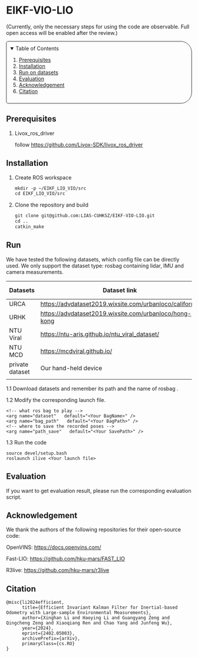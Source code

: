 # EIKF-VIO-LIO

(Currently, only the necessary steps for using the code are observable. Full open access will be enabled after the review.)

<!-- TABLE OF CONTENTS -->
<details open="open" style='padding: 10px; border-radius:5px 30px 30px 5px; border-style: solid; border-width: 1px;'>
  <summary>Table of Contents</summary>
  <ol>
    <li>
      <a href="#prerequisites">Prerequisites</a>
    </li>
    <li>
      <a href="#installation">Installation</a>
    </li>
    <li>
      <a href="#run">Run on datasets</a>
    </li>
    <li>
      <a href="#evaluation">Evaluation</a>
    </li>
    <li>
      <a href="#acknowledgement">Acknowledgement</a>
    </li>
    <li>
      <a href="#citation">Citation</a>
    </li>
  </ol>
</details>

## Prerequisites

1. Livox_ros_driver

   follow https://github.com/Livox-SDK/livox_ros_driver

## Installation

1. Create ROS workspace

   ```markdown
   mkdir -p ~/EIKF_LIO_VIO/src
   cd EIKF_LIO_VIO/src
   ```

2. Clone the repository and build

   ```markdown
   git clone git@github.com:LIAS-CUHKSZ/EIKF-VIO-LIO.git
   cd ..
   catkin_make
   ```

   

## Run

We have tested the following datasets, which config file can be directly used. We only support the dataset type: rosbag containing lidar, IMU and camera measurements.

| Datasets        | Dataset link                                            | Launch file       | data preprocess | evaluation script                                            |
| --------------- | ------------------------------------------------------- | ----------------- | --------------- | ------------------------------------------------------------ |
| URCA            | https://advdataset2019.wixsite.com/urbanloco/california | URCA.launch       |                 | UR_evaluation.sh                                             |
| URHK            | https://advdataset2019.wixsite.com/urbanloco/hong-kong  | urbanloco.launch  |                 | UR_evaluation.sh                                             |
| NTU Viral       | https://ntu-aris.github.io/ntu_viral_dataset/           | NTU_VIRAL.launch  |                 | https://ntu-aris.github.io/ntu_viral_dataset/evaluation_tutorial.html |
| NTU MCD         | https://mcdviral.github.io/                             | NTU_Viral2.launch |                 | evaluate_ntu2.sh                                             |
| private dataset | Our hand-held device                                    | ilive_mid.launch  |                 | lab_evaluation.sh                                            |
|                 |                                                         |                   |                 |                                                              |



1.1 Download datasets and remember its path <Your BagPath>and the name of rosbag <Your BagName>. 

1.2 Modify the corresponding launch file.

```
<!-- what ros bag to play -->
<arg name="dataset"   default="<Your BagName>" /> 
<arg name="bag_path"   default="<Your BagPath>" />  
<!-- where to save the recorded poses -->
<arg name="path_save"   default="<Your SavePath>" /> 

```

1.3 Run the code

```
source devel/setup.bash
roslaunch ilive <Your launch file>
```

## Evaluation

If you want to get evaluation result, please run the corresponding evaluation script.



## Acknowledgement
We thank the authors of the following repositories for their open-source code:

OpenVINS:
https://docs.openvins.com/

Fast-LIO:
https://github.com/hku-mars/FAST_LIO

R3live:
https://github.com/hku-mars/r3live
## Citation

```
@misc{li2024efficient,
      title={Efficient Invariant Kalman Filter for Inertial-based Odometry with Large-sample Environmental Measurements}, 
      author={Xinghan Li and Haoying Li and Guangyang Zeng and Qingcheng Zeng and Xiaoqiang Ren and Chao Yang and Junfeng Wu},
      year={2024},
      eprint={2402.05003},
      archivePrefix={arXiv},
      primaryClass={cs.RO}
}
```

